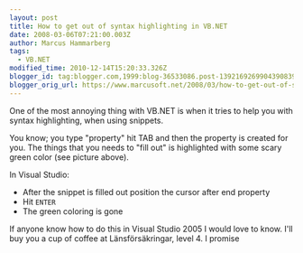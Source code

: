 ```yaml
---
layout: post
title: How to get out of syntax highlighting in VB.NET
date: 2008-03-06T07:21:00.003Z
author: Marcus Hammarberg
tags:
  - VB.NET
modified_time: 2010-12-14T15:20:33.326Z
blogger_id: tag:blogger.com,1999:blog-36533086.post-1392169269904390839
blogger_orig_url: https://www.marcusoft.net/2008/03/how-to-get-out-of-syntax-highlighting.html
---
```


One of the most annoying thing with VB.NET is when it tries to help you with syntax highlighting, when using snippets.

You know; you type "property" hit TAB and then the property is created for you. The things that you needs to "fill out" is highlighted with some scary green color (see picture above).

In Visual Studio:

- After the snippet is filled out position the cursor after end property
- Hit `ENTER`
- The green coloring is gone

If anyone know how to do this in Visual Studio 2005 I would love to know. I'll buy you a cup of coffee at Länsförsäkringar, level 4. I promise
